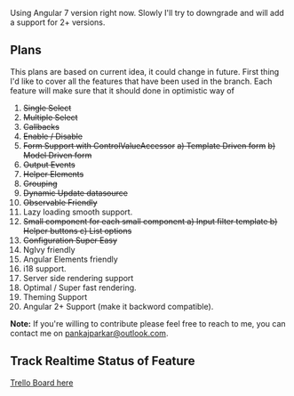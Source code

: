 Using Angular 7 version right now. Slowly I'll try to downgrade and will add a support for 2+ versions.

## Plans

This plans are based on current idea, it could change in future. First thing I'd like to cover all the features that have been used in the branch. Each feature will make sure that it should done in optimistic way of 

 1. ~~Single Select~~
 2. ~~Multiple Select~~
 3. ~~Callbacks~~
 4. ~~Enable / Disable~~
 5. ~~Form Support with ControlValueAccessor~~
    ~~a) Template Driven form~~
    ~~b) Model Driven form~~
 6. ~~Output Events~~
 7. ~~Helper Elements~~
 8. ~~Grouping~~
 9. ~~Dynamic Update datasource~~
10. ~~Observable Friendly~~
11. Lazy loading smooth support.
12. ~~Small component for each small component
    a) Input filter template
    b) Helper buttons
    c) List options~~
13. ~~Configuration Super Easy~~
14. NgIvy friendly
15. Angular Elements friendly
16. i18 support.
17. Server side rendering support
18. Optimal / Super fast rendering.
19. Theming Support
20. Angular 2+ Support (make it backword compatible).

**Note:** If you're willing to contribute please feel free to reach to me, you can contact me on pankajparkar@outlook.com.

## Track Realtime Status of Feature

[Trello Board here](https://trello.com/b/fsr5Xewa/ngx-isteven-mutiselect)